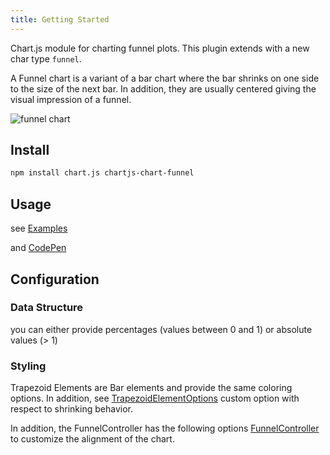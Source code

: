 ```yaml
---
title: Getting Started
---
```


Chart.js module for charting funnel plots. This plugin extends with a new char type `funnel`.

A Funnel chart is a variant of a bar chart where the bar shrinks on one side to the size of the next bar. In addition, they are usually centered giving the visual impression of a funnel.

![funnel chart](https://user-images.githubusercontent.com/4129778/212717664-b3c63b7f-022b-4a39-953c-9d6e45265f7c.png)

## Install

```sh
npm install chart.js chartjs-chart-funnel
```

## Usage

see [Examples](./examples/)

and [CodePen](https://codepen.io/sgratzl/pen/eYjEXQW)

## Configuration

### Data Structure

you can either provide percentages (values between 0 and 1) or absolute values (> 1)

### Styling

Trapezoid Elements are Bar elements and provide the same coloring options. In addition, see [TrapezoidElementOptions](/api/interfaces/TrapezoidElementOptions.md) custom option with respect to shrinking behavior.

In addition, the FunnelController has the following options [FunnelController](/api/interfaces/FunnelChartOptions.md) to customize the alignment of the chart.
